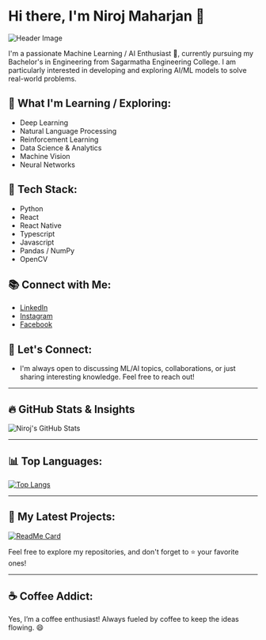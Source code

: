 # Hi there, I'm Niroj Maharjan 👋

![Header Image](https://media.giphy.com/media/mtzCPgXqC9GEg/giphy.gif?cid=790b7611d4fjgdue4cd6ph8dbrjyjrctbr3htxguv9j71dww&ep=v1_gifs_search&rid=giphy.gif&ct=g)

I'm a passionate Machine Learning / AI Enthusiast 🚀, currently pursuing my Bachelor's in Engineering from Sagarmatha Engineering College. I am particularly interested in developing and exploring AI/ML models to solve real-world problems.

## 🌱 What I'm Learning / Exploring:
- Deep Learning
- Natural Language Processing
- Reinforcement Learning
- Data Science & Analytics
- Machine Vision
- Neural Networks

## 🚀 Tech Stack:
- Python
- React
- React Native
- Typescript
- Javascript
- Pandas / NumPy
- OpenCV

## 📚 Connect with Me:
- [LinkedIn](https://www.linkedin.com/in/niroj-maharjan-1b534227b/)
- [Instagram](https://www.instagram.com/maharjan_niroj/)
- [Facebook](https://www.facebook.com/niroj.maharjan.7792)

## 💬 Let's Connect:
- I'm always open to discussing ML/AI topics, collaborations, or just sharing interesting knowledge. Feel free to reach out!

---

## 🔥 GitHub Stats & Insights  
![Niroj's GitHub Stats](https://github-readme-stats.vercel.app/api?username=Pujan-Parajuli&show_icons=true&count_private=true&hide=prs&theme=dark)

---

## 📊 Top Languages:

[![Top Langs](https://github-readme-stats.vercel.app/api/top-langs/?username=Pujan-Parajuli&layout=compact&theme=dark)](https://github.com/Pujan-Parajuli)

---

## 🎯 My Latest Projects:

[![ReadMe Card](https://github-readme-stats.vercel.app/api/pin/?username=Pujan-Parajuli&repo=my-project)](https://github.com/Pujan-Parajuli/Tic-Tac-Toe)

Feel free to explore my repositories, and don't forget to ⭐️ your favorite ones!

---

## ☕️ Coffee Addict:
Yes, I’m a coffee enthusiast! Always fueled by coffee to keep the ideas flowing. 😄
